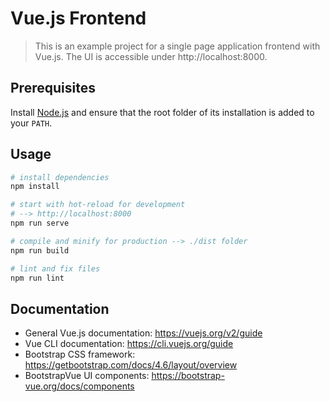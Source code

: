 # Vue.js Frontend

> This is an example project for a single page application frontend with Vue.js. The UI is accessible under http://localhost:8000.

## Prerequisites

Install [Node.js](https://nodejs.org) and ensure that the root folder of its installation is added to your `PATH`.

## Usage

```bash
# install dependencies
npm install

# start with hot-reload for development
# --> http://localhost:8000
npm run serve

# compile and minify for production --> ./dist folder
npm run build

# lint and fix files
npm run lint
```

## Documentation

- General Vue.js documentation: https://vuejs.org/v2/guide
- Vue CLI documentation: https://cli.vuejs.org/guide
- Bootstrap CSS framework: https://getbootstrap.com/docs/4.6/layout/overview
- BootstrapVue UI components: https://bootstrap-vue.org/docs/components

